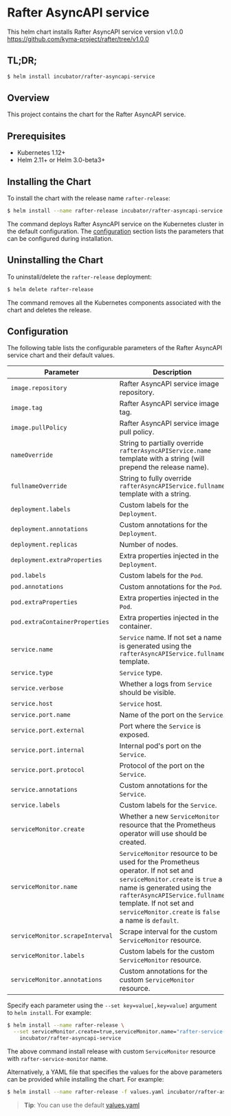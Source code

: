 # Rafter AsyncAPI service

This helm chart installs Rafter AsyncAPI service version v1.0.0 https://github.com/kyma-project/rafter/tree/v1.0.0

## TL;DR;

``` bash
$ helm install incubator/rafter-asyncapi-service
```

## Overview

This project contains the chart for the Rafter AsyncAPI service.

## Prerequisites

- Kubernetes 1.12+
- Helm 2.11+ or Helm 3.0-beta3+

## Installing the Chart

To install the chart with the release name `rafter-release`:

``` bash
$ helm install --name rafter-release incubator/rafter-asyncapi-service
```

The command deploys Rafter AsyncAPI service on the Kubernetes cluster in the default configuration. The [configuration](#configuration) section lists the parameters that can be configured during installation.

## Uninstalling the Chart

To uninstall/delete the `rafter-release` deployment:

``` bash
$ helm delete rafter-release
```

The command removes all the Kubernetes components associated with the chart and deletes the release.

## Configuration

The following table lists the configurable parameters of the Rafter AsyncAPI service chart and their default values.

| Parameter | Description | Default |
| --- | ---| ---|
| `image.repository` | Rafter AsyncAPI service image repository. | `eu.gcr.io/kyma-project/rafter`  |
| `image.tag` | Rafter AsyncAPI service image tag. | `{TAG_NAME}` |
| `image.pullPolicy` | Rafter AsyncAPI service image pull policy. | `IfNotPresent` |
| `nameOverride` | String to partially override `rafterAsyncAPIService.name` template with a string (will prepend the release name). | `nil` |
| `fullnameOverride` | String to fully override `rafterAsyncAPIService.fullname` template with a string. | `nil` |
| `deployment.labels` | Custom labels for the `Deployment`. | `{}` |
| `deployment.annotations` | Custom annotations for the `Deployment`. | `{}` |
| `deployment.replicas` | Number of nodes. | `1` |
| `deployment.extraProperties` | Extra properties injected in the `Deployment`. | `{}` |
| `pod.labels` | Custom labels for the `Pod`. | `{}` |
| `pod.annotations` | Custom annotations for the `Pod`. | `{}` |
| `pod.extraProperties` | Extra properties injected in the `Pod`. | `{}` |
| `pod.extraContainerProperties` | Extra properties injected in the container. | `{}` |
| `service.name` | `Service` name. If not set a name is generated using the `rafterAsyncAPIService.fullname` template. | `nil` |
| `service.type` | `Service` type. | `ClusterIP` |
| `service.verbose` | Whether a logs from `Service` should be visible. | `true` |
| `service.host` | `Service` host. | `0.0.0.0` |
| `service.port.name` | Name of the port on the `Service`. | `http` |
| `service.port.external` | Port where the `Service` is exposed. | `80` |
| `service.port.internal` | Internal pod's port on the `Service`. | `3000` |
| `service.port.protocol` | Protocol of the port on the `Service`. | `TCP` |
| `service.annotations` | Custom annotations for the `Service`. | `{}` |
| `service.labels` | Custom labels for the `Service`. | `{}` |
| `serviceMonitor.create` | Whether a new `ServiceMonitor` resource that the Prometheus operator will use should be created. | `false` |
| `serviceMonitor.name` | `ServiceMonitor` resource to be used for the Prometheus operator. If not set and `serviceMonitor.create` is `true` a name is generated using the `rafterAsyncAPIService.fullname` template. If not set and `serviceMonitor.create` is `false` a name is `default`. | `nil` |
| `serviceMonitor.scrapeInterval` | Scrape interval for the custom `ServiceMonitor` resource. | `30s` |
| `serviceMonitor.labels` | Custom labels for the custom `ServiceMonitor` resource. | `{}` |
| `serviceMonitor.annotations` | Custom annotations for the custom `ServiceMonitor` resource. | `{}` |

Specify each parameter using the `--set key=value[,key=value]` argument to `helm install`. For example:

``` bash
$ helm install --name rafter-release \
  --set serviceMonitor.create=true,serviceMonitor.name="rafter-service-monitor" \
    incubator/rafter-asyncapi-service
```

The above command install release with custom `ServiceMonitor` resource with `rafter-service-monitor` name.

Alternatively, a YAML file that specifies the values for the above parameters can be provided while installing the chart. For example:

``` bash
$ helm install --name rafter-release -f values.yaml incubator/rafter-asyncapi-service
```

> **Tip**: You can use the default [values.yaml](./values.yaml)
